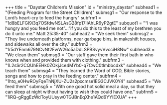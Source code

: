 +++
title = "Daystar Children’s Mission"
id = "ministry_daystar"
subhead1 = "(Feeding Program for the Street Children)"
submsg1 = "Our response to the Lord’s heart-cry to feed the hungry"
subfrm1 = "1d8bELFGI9i3q7OSfdwNSLAsG28fp17IlAhLR6yP2gtE"
subquot1 = "“I was hungry and you feed me not”…”if you do this to the least of my brethren you do it unto me.” Matt 25:35-40"
subhead2 = "We seek them"
submsg2 = "They live underneath platforms, near garbage bins, in makeshift houses, and sidewalks all over the city."
subfrm2 = "1r5dYEnm679NCvNt2FwW26o5aDdLSPBSvyvVvcciH8Nw"
subhead3 = "We clean them"
submsg3 = "Our staff gave them their first bath in who knows when and provided them with clothing."
subfrm3 = "1L2sSr2CQUhEEHk0ZOkjJce4MYb0-q7CwC0tlmbbcdxk"
subhead4 = "We teach them"
submsg4 = "They learned the Word of GOD, Bible stories, songs and how to pray in the feeding center."
subfrm4 = "1htq_e0HwROyFqeThNjXU-ZU2s2pxcmse1EG3CJVK0Y4"
subhead5 = "We feed them"
submsg5 = "With one good hot solid meal a day, so that they can sleep at night without having to wish they could have one."
subfrm5 = "1iRQ-gRggEzWdToyUUsyw0TGJBnEqXhe1AQd6YYIEXUA"
+++


